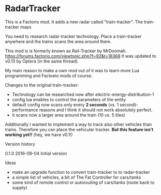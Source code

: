 # RadarTracker

This is a Factorio mod. It adds a new radar called "train-tracker".
The train-tracker maps 

You need to research radar-tracker technology.
Place a train-tracker anywhere and the trains scans the area around them.

This mod is is formerly known as Rail-Tracker by MrDoomah.
https://forums.factorio.com/viewtopic.php?f=92&t=18368
It was updated to v0.13 by Optera (in the same thread).

My main reason to make a own mod out of it was to learn more Lua programming and Factoeio mods of course.


Changes to the original train-tracker:

- Technology can be researched now after electric-energy-distribution-1
- config.lua enables to control the parameters of the entity
- default config now scans only every **2 seconds** (vs. 1 second)- performance reasons and I think it should not work absolutely perfect.
- it scans now a larger area around the train (10 vs. 5 tiles)

Additionally I wanted to implement a way to track also other vehicles than trains. Therefore you can place the vehicular tracker.
**But this feature isn't working yet!!** (hey, we have v0.1!)

Version history

0.1.0 2016-09-04 Initial version


Ideas

- make an upgrade function to convert train-tracker to to radar-tracker
- a simple list of vehicles, a bit of The Fat Controller for cars/tanks
- some kind of remote control or autorouting of cars/tanks (route back to supply)
